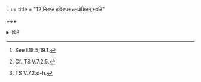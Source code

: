 +++
title = "12 निरुप्तं हविरुपसन्नमप्रोक्षितम् भवति"

+++

<details><summary>थिते</summary>

12. The oblation-material has been poured out and placed near the Gārhapatya-fire,[^1] but water is not sprinkled upon it-at that time the Adhvaryu offers five Ajyāni-libations[^2] with śatāyudhāya Śatavīryāya...[^3]  

[^1]: See I.18.5;19.1.  

[^2]: Cf. TS V.7.2.5.  

[^3]: TS V.7.2.d-h.
</details>
